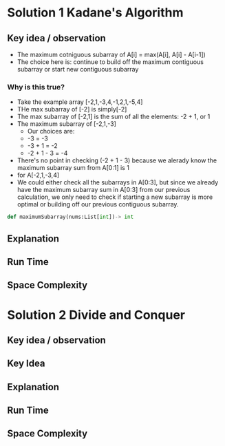 # Solution 1 Kadane's Algorithm

## Key idea / observation

- The maximum cotniguous subarray of A[i] = max(A[i], A[i] - A[i-1])
- The choice here is: continue to build off the maximum contiguous subarray or start new contiguous subarray

### Why is this true?

- Take the example array [-2,1,-3,4,-1,2,1,-5,4]
- THe max subarray of [-2] is simply[-2]
- The max subarray of [-2,1] is the sum of all the elements: -2 + 1, or 1
- The maximum subarray of [-2,1,-3]
  - Our choices are:
  - -3 = -3
  - -3 + 1 = -2
  - -2 + 1 - 3 = -4
- There's no point in checking (-2 + 1 - 3) because we alerady know the maximum subarray sum from A[0:1] is 1
- for A[-2,1,-3,4]
- We could either check all the subarrays in A[0:3], but since we already have the maximum subarray sum in A[0:3] from our previous calculation, we only need to check if starting a new subarray is more optimal or building off our previous contiguous subarray.

```python
def maximumSubarray(nums:List[int])-> int

```

## Explanation

## Run Time

## Space Complexity

# Solution 2 Divide and Conquer

## Key idea / observation

## Key Idea

## Explanation

## Run Time

## Space Complexity
